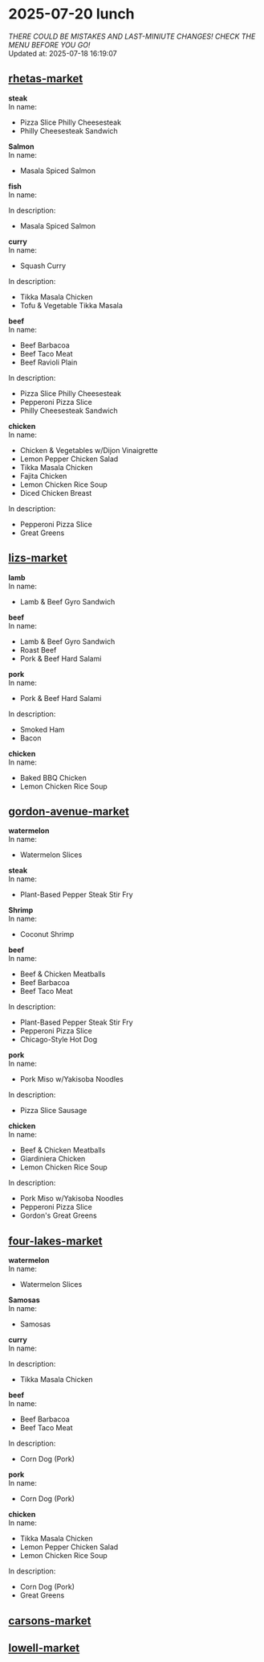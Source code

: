 # 2025-07-20 lunch  
*THERE COULD BE MISTAKES AND LAST-MINIUTE CHANGES! CHECK THE MENU BEFORE YOU GO!*  
Updated at: 2025-07-18 16:19:07  
## [rhetas-market](https://wisc-housingdining.nutrislice.com/menu/rhetas-market/lunch/2025-07-20)  
**steak**  
In name:   
 - Pizza Slice Philly Cheesesteak  
 - Philly Cheesesteak Sandwich  
  
**Salmon**  
In name:   
 - Masala Spiced Salmon  
  
**fish**  
In name:   
  
In description:   
 - Masala Spiced Salmon  
  
**curry**  
In name:   
 - Squash Curry  
  
In description:   
 - Tikka Masala Chicken  
 - Tofu & Vegetable Tikka Masala  
  
**beef**  
In name:   
 - Beef Barbacoa  
 - Beef Taco Meat  
 - Beef Ravioli Plain  
  
In description:   
 - Pizza Slice Philly Cheesesteak  
 - Pepperoni Pizza Slice  
 - Philly Cheesesteak Sandwich  
  
**chicken**  
In name:   
 - Chicken & Vegetables w/Dijon Vinaigrette  
 - Lemon Pepper Chicken Salad  
 - Tikka Masala Chicken  
 - Fajita Chicken  
 - Lemon Chicken Rice Soup  
 - Diced Chicken Breast  
  
In description:   
 - Pepperoni Pizza Slice  
 - Great Greens  
  
## [lizs-market](https://wisc-housingdining.nutrislice.com/menu/lizs-market/lunch/2025-07-20)  
**lamb**  
In name:   
 - Lamb & Beef Gyro Sandwich  
  
**beef**  
In name:   
 - Lamb & Beef Gyro Sandwich  
 - Roast Beef  
 - Pork & Beef Hard Salami  
  
**pork**  
In name:   
 - Pork & Beef Hard Salami  
  
In description:   
 - Smoked Ham  
 - Bacon  
  
**chicken**  
In name:   
 - Baked BBQ Chicken  
 - Lemon Chicken Rice Soup  
  
## [gordon-avenue-market](https://wisc-housingdining.nutrislice.com/menu/gordon-avenue-market/lunch/2025-07-20)  
**watermelon**  
In name:   
 - Watermelon Slices  
  
**steak**  
In name:   
 - Plant-Based Pepper Steak Stir Fry  
  
**Shrimp**  
In name:   
 - Coconut Shrimp  
  
**beef**  
In name:   
 - Beef & Chicken Meatballs  
 - Beef Barbacoa  
 - Beef Taco Meat  
  
In description:   
 - Plant-Based Pepper Steak Stir Fry  
 - Pepperoni Pizza Slice  
 - Chicago-Style Hot Dog  
  
**pork**  
In name:   
 - Pork Miso w/Yakisoba Noodles  
  
In description:   
 - Pizza Slice Sausage  
  
**chicken**  
In name:   
 - Beef & Chicken Meatballs  
 - Giardiniera Chicken  
 - Lemon Chicken Rice Soup  
  
In description:   
 - Pork Miso w/Yakisoba Noodles  
 - Pepperoni Pizza Slice  
 - Gordon's Great Greens  
  
## [four-lakes-market](https://wisc-housingdining.nutrislice.com/menu/four-lakes-market/lunch/2025-07-20)  
**watermelon**  
In name:   
 - Watermelon Slices  
  
**Samosas**  
In name:   
 - Samosas  
  
**curry**  
In name:   
  
In description:   
 - Tikka Masala Chicken  
  
**beef**  
In name:   
 - Beef Barbacoa  
 - Beef Taco Meat  
  
In description:   
 - Corn Dog (Pork)  
  
**pork**  
In name:   
 - Corn Dog (Pork)  
  
**chicken**  
In name:   
 - Tikka Masala Chicken  
 - Lemon Pepper Chicken Salad  
 - Lemon Chicken Rice Soup  
  
In description:   
 - Corn Dog (Pork)  
 - Great Greens  
  
## [carsons-market](https://wisc-housingdining.nutrislice.com/menu/carsons-market/lunch/2025-07-20)  
## [lowell-market](https://wisc-housingdining.nutrislice.com/menu/lowell-market/lunch/2025-07-20)  
  
